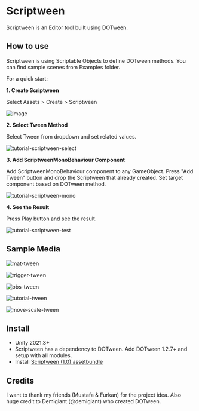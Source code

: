 # Scriptween
Scriptween is an Editor tool built using DOTween.

## How to use
Scriptween is using Scriptable Objects to define DOTween methods. You can find sample scenes from Examples folder.

For a quick start:

**1. Create Scriptween**

Select Assets > Create > Scriptween

![image](https://user-images.githubusercontent.com/10315533/223221702-aa44df6b-6d50-48eb-af33-29e79d807a50.png)

**2. Select Tween Method**

Select Tween from dropdown and set related values.

![tutorial-scriptween-select](https://user-images.githubusercontent.com/10315533/223225097-3c1bba71-02b0-421c-bdf2-2e0f04276b9d.gif)

**3. Add ScriptweenMonoBehaviour Component**

Add ScriptweenMonoBehaviour component to any GameObject. Press "Add Tween" button and drop the Scriptween that already created. Set target component based on DOTween method.

![tutorial-scriptween-mono](https://user-images.githubusercontent.com/10315533/223226024-d540b89b-2252-4b0a-867f-8ae580985910.gif)

**4. See the Result**

Press Play button and see the result.

![tutorial-scriptween-test](https://user-images.githubusercontent.com/10315533/223227207-ae7069bd-4745-4bfc-9237-bf523049bb03.gif)

## Sample Media

![mat-tween](https://user-images.githubusercontent.com/10315533/223252816-05efcfea-2787-4d89-a58f-676b5208f920.gif)

![trigger-tween](https://user-images.githubusercontent.com/10315533/223253120-a621587f-d338-4fe2-b350-5d282fc9cec4.gif)

![obs-tween](https://user-images.githubusercontent.com/10315533/223253730-f644400b-8824-4f41-8f0c-cc28b9480ba1.gif)

![tutorial-tween](https://user-images.githubusercontent.com/10315533/223253856-f146bd8c-4159-409a-b671-54fafe0d2c9e.gif)

![move-scale-tween](https://user-images.githubusercontent.com/10315533/223253180-dbe93447-c017-48db-9010-dacf4b4a2c61.gif)

## Install

* Unity 2021.3+
* Scriptween has a dependency to DOTween. Add DOTween 1.2.7+ and setup with all modules.
* Install [Scriptween (1.0).assetbundle](https://drive.google.com/uc?export=download&id=1FZ4Qy11GSlt1_RnsWDYj1NIp8rYhWeYk)

## Credits

I want to thank my friends (Mustafa & Furkan) for the project idea.
Also huge credit to Demigiant (@demigiant) who created DOTween.
